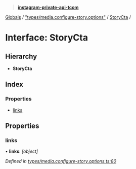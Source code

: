> **[instagram-private-api-tcom](../README.md)**

[Globals](../README.md) / ["types/media.configure-story.options"](../modules/_types_media_configure_story_options_.md) / [StoryCta](_types_media_configure_story_options_.storycta.md) /

# Interface: StoryCta

## Hierarchy

* **StoryCta**

## Index

### Properties

* [links](_types_media_configure_story_options_.storycta.md#links)

## Properties

###  links

• **links**: *[object]*

*Defined in [types/media.configure-story.options.ts:80](https://github.com/cuonglnhust/instagram-private-api-tcom/blob/3e16058/src/types/media.configure-story.options.ts#L80)*